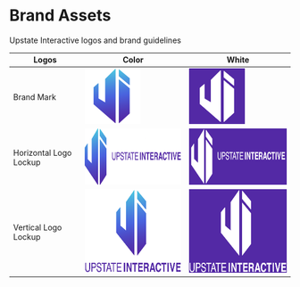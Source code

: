 # Brand Assets

Upstate Interactive logos and brand guidelines


| Logos| Color | White |
|---|---|---|
| Brand Mark | <img src="/files/brand-mark-color.png" width="100" height="100"> | [<img src="/files/brand-mark-white-bg.png" width="100" height="100">](/files/brand-mark-white.png) |
| Horizontal Logo Lockup | <img src="/files/logo-horizontal-color.png" width="300" height="101"> | [<img src="/files/logo-horizontal-white-bg.png" width="300" height="101">](/files/logo-horizontal-white.png) |
| Vertical Logo Lockup | <img src="/files/logo-vertical-color.png" width="250" height="150"> | [<img src="/files/logo-vertical-white-bg.png" width="250" height="150">](/files/logo-vertical-white.png) |

